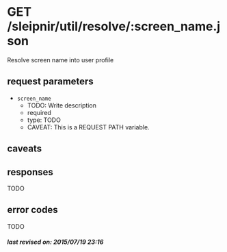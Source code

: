 # GET /sleipnir/util/resolve/:screen_name.json

Resolve screen name into user profile

## request parameters

- `screen_name`
  - TODO: Write description
  - required
  - type: TODO
  - CAVEAT: This is a REQUEST PATH variable.

## caveats

## responses

TODO

## error codes

TODO

##### last revised on: 2015/07/19 23:16
